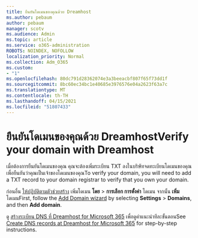 ```yaml
---
title: ยืนยันโดเมนของคุณด้วย Dreamhost
ms.author: pebaum
author: pebaum
manager: scotv
ms.audience: Admin
ms.topic: article
ms.service: o365-administration
ROBOTS: NOINDEX, NOFOLLOW
localization_priority: Normal
ms.collection: Adm_O365
ms.custom:
- "1"
ms.openlocfilehash: 80dc791d28362074e3a3beeacbf807f65f73dd1f
ms.sourcegitcommit: 8bc60ec34bc1e40685e3976576e04a2623f63a7c
ms.translationtype: MT
ms.contentlocale: th-TH
ms.lasthandoff: 04/15/2021
ms.locfileid: "51807433"
---
```

# <a name="verify-your-domain-with-dreamhost"></a><span data-ttu-id="a197d-102">ยืนยันโดเมนของคุณด้วย Dreamhost</span><span class="sxs-lookup"><span data-stu-id="a197d-102">Verify your domain with Dreamhost</span></span>

<span data-ttu-id="a197d-103">เมื่อต้องการยืนยันโดเมนของคุณ คุณจะต้องเพิ่มระเบียน TXT ลงในบริษัทจดทะเบียนโดเมนของคุณเพื่อยืนยันว่าคุณเป็นเจ้าของโดเมนของคุณ</span><span class="sxs-lookup"><span data-stu-id="a197d-103">To verify your domain, you will need to add a TXT record to your domain registrar to verify that you own your domain.</span></span> 

<span data-ttu-id="a197d-104">ก่อนอื่น [ให้ปฏิบัติตามตัวช่วยสร้าง](https://admin.microsoft.com/Adminportal#/Domains) เพิ่มโดเมน **โดย** \> **การเลือก การตั้งค่า** โดเมน จากนั้น **เพิ่ม** โดเมน</span><span class="sxs-lookup"><span data-stu-id="a197d-104">First, follow the [Add Domain wizard](https://admin.microsoft.com/Adminportal#/Domains) by selecting **Settings** \> **Domains**, and then **Add domain**.</span></span>
  
<span data-ttu-id="a197d-105">ดู [สร้างระเบียน DNS ที่ Dreamhost for Microsoft 365](https://docs.microsoft.com/microsoft-365/admin/dns/create-dns-records-at-dreamhost) เพื่อดูคําแนะนําทีละขั้นตอน</span><span class="sxs-lookup"><span data-stu-id="a197d-105">See [Create DNS records at Dreamhost for Microsoft 365](https://docs.microsoft.com/microsoft-365/admin/dns/create-dns-records-at-dreamhost) for step-by-step instructions.</span></span>